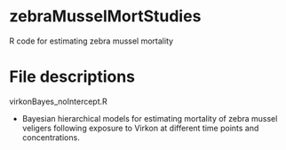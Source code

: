 # zebraMusselMortStudies
R code for estimating zebra mussel mortality

# File descriptions

virkonBayes_noIntercept.R
  - Bayesian hierarchical models for estimating mortality
    of zebra mussel veligers following exposure to Virkon
    at different time points and concentrations.

